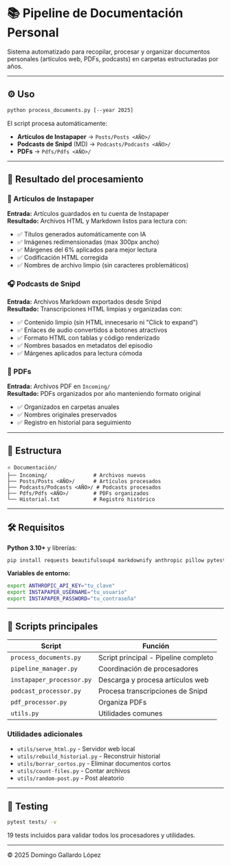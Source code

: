 # 📚 Pipeline de Documentación Personal

Sistema automatizado para recopilar, procesar y organizar documentos personales (artículos web, PDFs, podcasts) en carpetas estructuradas por años.

---

## ⚙️ Uso

```bash
python process_documents.py [--year 2025]
```

El script procesa automáticamente:
- **Artículos de Instapaper** → `Posts/Posts <AÑO>/`
- **Podcasts de Snipd** (MD) → `Podcasts/Podcasts <AÑO>/`
- **PDFs** → `Pdfs/Pdfs <AÑO>/`

---

## 🎯 Resultado del procesamiento

### 📄 Artículos de Instapaper
**Entrada:** Artículos guardados en tu cuenta de Instapaper  
**Resultado:** Archivos HTML y Markdown listos para lectura con:
- ✅ Títulos generados automáticamente con IA
- ✅ Imágenes redimensionadas (max 300px ancho)
- ✅ Márgenes del 6% aplicados para mejor lectura
- ✅ Codificación HTML corregida
- ✅ Nombres de archivo limpio (sin caracteres problemáticos)

### 🎧 Podcasts de Snipd  
**Entrada:** Archivos Markdown exportados desde Snipd  
**Resultado:** Transcripciones HTML limpias y organizadas con:
- ✅ Contenido limpio (sin HTML innecesario ni "Click to expand")
- ✅ Enlaces de audio convertidos a botones atractivos
- ✅ Formato HTML con tablas y código renderizado
- ✅ Nombres basados en metadatos del episodio
- ✅ Márgenes aplicados para lectura cómoda

### 📑 PDFs
**Entrada:** Archivos PDF en `Incoming/`  
**Resultado:** PDFs organizados por año manteniendo formato original
- ✅ Organizados en carpetas anuales
- ✅ Nombres originales preservados
- ✅ Registro en historial para seguimiento

---

## 📂 Estructura

```
⭐️ Documentación/
├── Incoming/               # Archivos nuevos
├── Posts/Posts <AÑO>/      # Artículos procesados
├── Podcasts/Podcasts <AÑO>/ # Podcasts procesados  
├── Pdfs/Pdfs <AÑO>/        # PDFs organizados
└── Historial.txt           # Registro histórico
```

---

## 🛠 Requisitos

**Python 3.10+** y librerías:
```bash
pip install requests beautifulsoup4 markdownify anthropic pillow pytest
```

**Variables de entorno:**
```bash
export ANTHROPIC_API_KEY="tu_clave"
export INSTAPAPER_USERNAME="tu_usuario" 
export INSTAPAPER_PASSWORD="tu_contraseña"
```

---

## 📌 Scripts principales

| Script | Función |
|--------|---------|
| `process_documents.py` | Script principal - Pipeline completo |
| `pipeline_manager.py` | Coordinación de procesadores |
| `instapaper_processor.py` | Descarga y procesa artículos web |
| `podcast_processor.py` | Procesa transcripciones de Snipd |
| `pdf_processor.py` | Organiza PDFs |
| `utils.py` | Utilidades comunes |

### Utilidades adicionales
- `utils/serve_html.py` - Servidor web local
- `utils/rebuild_historial.py` - Reconstruir historial
- `utils/borrar_cortos.py` - Eliminar documentos cortos
- `utils/count-files.py` - Contar archivos
- `utils/random-post.py` - Post aleatorio

---

## 🧪 Testing

```bash
pytest tests/ -v
```

19 tests incluidos para validar todos los procesadores y utilidades.

---

© 2025 Domingo Gallardo López